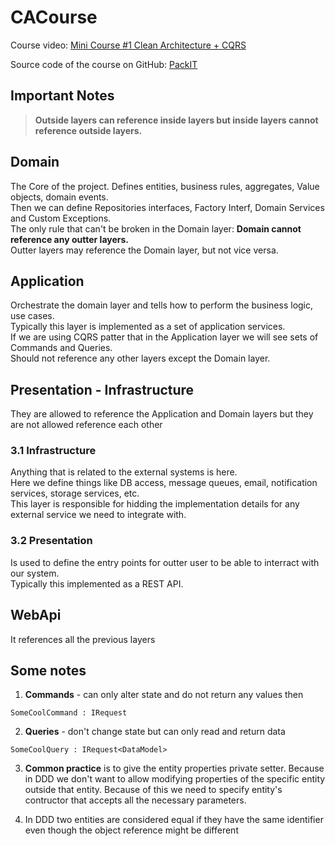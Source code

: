 # CACourse

Course video: [Mini Course #1 Clean Architecture + CQRS](https://github.com/devmentors/PackIT/blob/master/src/PackIT.Domain/Entities/PackingList.cs)

Source code of the course on GitHub: [PackIT](https://github.com/devmentors/PackIT/blob/master/src/PackIT.Domain/Entities/PackingList.cs)

## Important Notes

> **Outside layers can reference inside layers but inside layers cannot reference outside layers.**


## Domain 
The Core of the project. Defines entities, business rules, aggregates, Value objects, domain events. <br/>
Then we can define Repositories interfaces, Factory Interf, Domain Services and Custom Exceptions.<br/>
The only rule that can't be broken in the Domain layer: __Domain cannot reference any outter layers.__ <br/>
Outter layers may reference the Domain layer, but not vice versa.<br/>


## Application 
Orchestrate the domain layer and tells how to perform the business logic, use cases. <br/>
Typically this layer is implemented as a set of application services. <br/>
If we are using CQRS patter that in the Application layer we will see sets of Commands and Queries. <br/>
Should not reference any other layers except the Domain layer.


## Presentation - Infrastructure
They are allowed to reference the Application and Domain layers but they are not allowed reference each other

### 3.1 Infrastructure 
Anything that is related to the external systems is here. <br/>
Here we define things like DB access, message queues, email, notification services, storage services, etc. <br/>
This layer is responsible for hidding the implementation details for any external service we need to integrate with. 	<br/>

### 3.2 Presentation
Is used to define the entry points for outter user to be able to interract with our system. <br/>
Typically this implemented as a REST API.<br/>


## WebApi

It references all the previous layers


## Some notes

1. __Commands__ - can only alter state and do not return any values then 
```
SomeCoolCommand : IRequest
```

2. __Queries__ - don't change state but can only read and return data
```
SomeCoolQuery : IRequest<DataModel>
```

3. __Common practice__ is to give the entity properties private setter. 
Because in DDD we don't want to allow modifying properties of the specific entity outside that entity.
Because of this we need to specify entity's contructor that accepts all the necessary parameters.

4. In DDD two entities are considered equal if they have the same identifier even though the object reference might be different


